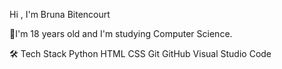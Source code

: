 Hi , I'm Bruna Bitencourt


💜I'm 18 years old and I'm studying Computer Science.




🛠  Tech Stack
 Python   HTML  CSS  Git  GitHub  Visual Studio Code 
